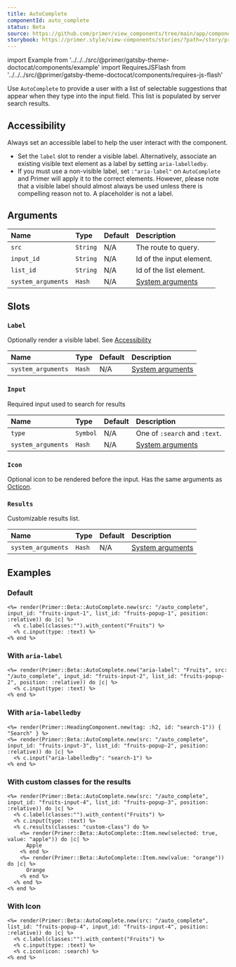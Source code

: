 ```yaml
---
title: AutoComplete
componentId: auto_complete
status: Beta
source: https://github.com/primer/view_components/tree/main/app/components/primer/beta/auto_complete.rb
storybook: https://primer.style/view-components/stories/?path=/story/primer-beta-auto-complete
---
```


import Example from '../../../src/@primer/gatsby-theme-doctocat/components/example'
import RequiresJSFlash from '../../../src/@primer/gatsby-theme-doctocat/components/requires-js-flash'

<RequiresJSFlash />

<!-- Warning: AUTO-GENERATED file, do not edit. Add code comments to your Ruby instead <3 -->

Use `AutoComplete` to provide a user with a list of selectable suggestions that appear when they type into the
input field. This list is populated by server search results.

## Accessibility

Always set an accessible label to help the user interact with the component.

* Set the `label` slot to render a visible label. Alternatively, associate an existing visible text element
as a label by setting `aria-labelledby`.
* If you must use a non-visible label, set `:"aria-label"` on `AutoComplete` and Primer
will apply it to the correct elements. However, please note that a visible label should almost
always be used unless there is compelling reason not to. A placeholder is not a label.

## Arguments

| Name | Type | Default | Description |
| :- | :- | :- | :- |
| `src` | `String` | N/A | The route to query. |
| `input_id` | `String` | N/A | Id of the input element. |
| `list_id` | `String` | N/A | Id of the list element. |
| `system_arguments` | `Hash` | N/A | [System arguments](/system-arguments) |

## Slots

### `Label`

Optionally render a visible label. See [Accessibility](#system-arguments)

| Name | Type | Default | Description |
| :- | :- | :- | :- |
| `system_arguments` | `Hash` | N/A | [System arguments](/system-arguments) |

### `Input`

Required input used to search for results

| Name | Type | Default | Description |
| :- | :- | :- | :- |
| `type` | `Symbol` | N/A | One of `:search` and `:text`. |
| `system_arguments` | `Hash` | N/A | [System arguments](/system-arguments) |

### `Icon`

Optional icon to be rendered before the input. Has the same arguments as [Octicon](/components/octicon).

### `Results`

Customizable results list.

| Name | Type | Default | Description |
| :- | :- | :- | :- |
| `system_arguments` | `Hash` | N/A | [System arguments](/system-arguments) |

## Examples

### Default

<Example src="<label for='fruits-input-1' data-view-component='true'>Fruits</label><auto-complete src='/auto_complete' for='fruits-popup-1' data-view-component='true' class='position-relative'>  <input id='fruits-input-1' name='fruits-input-1' type='text' data-view-component='true' class='form-control'></input>    <ul id='fruits-popup-1' data-view-component='true' class='autocomplete-results'></ul></auto-complete>" />

```erb
<%= render(Primer::Beta::AutoComplete.new(src: "/auto_complete", input_id: "fruits-input-1", list_id: "fruits-popup-1", position: :relative)) do |c| %>
  <% c.label(classes:"").with_content("Fruits") %>
  <% c.input(type: :text) %>
<% end %>
```

### With `aria-label`

<Example src="<auto-complete src='/auto_complete' for='fruits-popup-2' data-view-component='true' class='position-relative'>  <input id='fruits-input-2' name='fruits-input-2' aria-label='Fruits' type='text' data-view-component='true' class='form-control'></input>    <ul id='fruits-popup-2' aria-label='Fruits' data-view-component='true' class='autocomplete-results'></ul></auto-complete>" />

```erb
<%= render(Primer::Beta::AutoComplete.new("aria-label": "Fruits", src: "/auto_complete", input_id: "fruits-input-2", list_id: "fruits-popup-2", position: :relative)) do |c| %>
  <% c.input(type: :text) %>
<% end %>
```

### With `aria-labelledby`

<Example src="<h2 id='search-1' data-view-component='true'>Search</h2><auto-complete src='/auto_complete' for='fruits-popup-2' data-view-component='true' class='position-relative'>  <input id='fruits-input-3' name='fruits-input-3' aria-labelledby='search-1' type='text' data-view-component='true' class='form-control'></input>    <ul id='fruits-popup-2' data-view-component='true' class='autocomplete-results'></ul></auto-complete>" />

```erb
<%= render(Primer::HeadingComponent.new(tag: :h2, id: "search-1")) { "Search" } %>
<%= render(Primer::Beta::AutoComplete.new(src: "/auto_complete", input_id: "fruits-input-3", list_id: "fruits-popup-2", position: :relative)) do |c| %>
  <% c.input("aria-labelledby": "search-1") %>
<% end %>
```

### With custom classes for the results

<Example src="<label for='fruits-input-4' data-view-component='true'>Fruits</label><auto-complete src='/auto_complete' for='fruits-popup-3' data-view-component='true' class='position-relative'>  <input id='fruits-input-4' name='fruits-input-4' type='text' data-view-component='true' class='form-control'></input>    <ul id='fruits-popup-3' data-view-component='true' class='autocomplete-results custom-class'>    <li role='option' data-autocomplete-value='apple' aria-selected='true' data-view-component='true' class='autocomplete-item'>      Apple</li>    <li role='option' data-autocomplete-value='orange' data-view-component='true' class='autocomplete-item'>      Orange</li></ul></auto-complete>" />

```erb
<%= render(Primer::Beta::AutoComplete.new(src: "/auto_complete", input_id: "fruits-input-4", list_id: "fruits-popup-3", position: :relative)) do |c| %>
  <% c.label(classes:"").with_content("Fruits") %>
  <% c.input(type: :text) %>
  <% c.results(classes: "custom-class") do %>
    <%= render(Primer::Beta::AutoComplete::Item.new(selected: true, value: "apple")) do |c| %>
      Apple
    <% end %>
    <%= render(Primer::Beta::AutoComplete::Item.new(value: "orange")) do |c| %>
      Orange
    <% end %>
  <% end %>
<% end %>
```

### With Icon

<Example src="<label for='fruits-input-4' data-view-component='true'>Fruits</label><auto-complete src='/auto_complete' for='fruits-popup-4' data-view-component='true' class='position-relative'>  <input id='fruits-input-4' name='fruits-input-4' type='text' data-view-component='true' class='form-control'></input>  <svg aria-hidden='true' viewBox='0 0 16 16' version='1.1' data-view-component='true' height='16' width='16' class='octicon octicon-search'>    <path fill-rule='evenodd' d='M11.5 7a4.499 4.499 0 11-8.998 0A4.499 4.499 0 0111.5 7zm-.82 4.74a6 6 0 111.06-1.06l3.04 3.04a.75.75 0 11-1.06 1.06l-3.04-3.04z'></path></svg>  <ul id='fruits-popup-4' data-view-component='true' class='autocomplete-results'></ul></auto-complete>" />

```erb
<%= render(Primer::Beta::AutoComplete.new(src: "/auto_complete", list_id: "fruits-popup-4", input_id: "fruits-input-4", position: :relative)) do |c| %>
  <% c.label(classes:"").with_content("Fruits") %>
  <% c.input(type: :text) %>
  <% c.icon(icon: :search) %>
<% end %>
```
